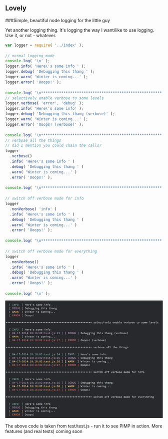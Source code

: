 ## Lovely
###Simple, beautiful node logging for the little guy

Yet another logging thing. It's logging the way I want/like to use logging. Use it, or not - whatever.

```javascript
var logger = require( '../index' );

// normal logging mode
console.log( '\n' );
logger.info( 'Here\'s some info ' );
logger.debug( 'Debugging this thang ' );
logger.warn( 'Winter is coming...' );
logger.error( 'Ooops!' );

console.log( '\n****************************************************** selectively enable verbose to some levels\n');
// selectively enable verbose to some levels
logger.verbose( 'error', 'debug' );
logger.info( 'Here\'s some info' );
logger.debug( 'Debugging this thang (verbose)' );
logger.warn( 'Winter is coming...' );
logger.error( 'Ooops! (verbose)' );

console.log( '\n****************************************************** verbose all the things\n');
// verbose all the things
// did I mention you could chain the calls?
logger
  .verbose()
  .info( 'Here\'s some info ' )
  .debug( 'Debugging this thang ' )
  .warn( 'Winter is coming...' )
  .error( 'Ooops!' );

console.log( '\n****************************************************** switch off verbose mode for info\n');

// switch off verbose mode for info
logger
  .nonVerbose( 'info' )
  .info( 'Here\'s some info ' )
  .debug( 'Debugging this thang ' )
  .warn( 'Winter is coming...' )
  .error( 'Ooops!' );

console.log( '\n****************************************************** switch off verbose mode for everything\n');

// switch off verbose mode for everything
logger
  .nonVerbose()
  .info( 'Here\'s some info ' )
  .debug( 'Debugging this thang ' )
  .warn( 'Winter is coming...' )
  .error( 'Ooops!' );

console.log( '\n' );
```

![Alt text](logging-out.png "Logging Out")

The above code is taken from test/test.js - run it to see PIMP in action. More features (and real tests) coming soon
